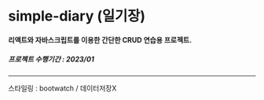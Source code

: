 # simple-diary (일기장)
#### 리액트와 자바스크립트를 이용한 간단한 CRUD 연습용 프로젝트.
##### 프로젝트 수행기간 : 2023/01
---
스타일링 : bootwatch / 데이터저장X


